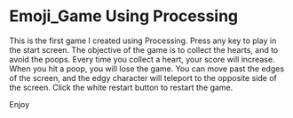 # Emoji_Game Using Processing

This is the first game I created using Processing. 
Press any key to play in the start screen. 
The objective of the game is to collect the hearts, and to avoid the poops. 
Every time you collect a heart, your score will increase. 
When you hit a poop, you will lose the game. 
You can move past the edges of the screen, and the edgy character will teleport to the opposite side of the screen.
Click the white restart button to restart the game. 

Enjoy
